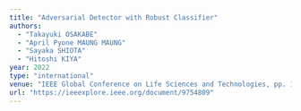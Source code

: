 ```yaml
---
title: "Adversarial Detector with Robust Classifier"
authors:
  - "Takayuki OSAKABE"
  - "April Pyone MAUNG MAUNG"
  - "Sayaka SHIOTA"
  - "Hitoshi KIYA"
year: 2022
type: "international"
venue: "IEEE Global Conference on Life Sciences and Technologies, pp. 183-186, Osaka, Japan, 2022-03-07."
url: "https://ieeexplore.ieee.org/document/9754809"
---
```

